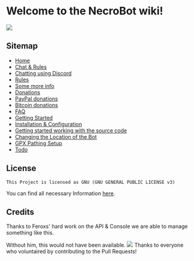 # Welcome to the NecroBot wiki!
![](http://i.imgur.com/NwUlZC3.png)
## Sitemap
* [Home](https://github.com/NecronomiconCoding/NecroBot/wiki)
* [Chat & Rules](https://github.com/NecronomiconCoding/NecroBot/wiki/Chat-&-Rules)
 * [Chatting using Discord](https://github.com/NecronomiconCoding/NecroBot/wiki/Chat-&-Rules#chatting-using-discord)
 * [Rules](https://github.com/NecronomiconCoding/NecroBot/wiki/Chat-&-Rules#chatting-using-discord)
 * [Some more info](https://github.com/NecronomiconCoding/NecroBot/wiki/Chat-&-Rules#some-more-info)
* [Donations](https://github.com/NecronomiconCoding/NecroBot/wiki/Donations)
 * [PayPal donations](https://github.com/NecronomiconCoding/NecroBot/wiki/Donations)
 * [Bitcoin donations](https://github.com/NecronomiconCoding/NecroBot/wiki/Donations)
* [FAQ](https://github.com/NecronomiconCoding/NecroBot/wiki/FAQ)
* [Getting Started](https://github.com/NecronomiconCoding/NecroBot/wiki/Getting-Started#getting-started)
 * [Installation & Configuration](https://github.com/NecronomiconCoding/NecroBot/wiki/Getting-Started#installation--configuration)
* [Getting started working with the source code](https://github.com/NecronomiconCoding/NecroBot/wiki/Getting-Started#working-with-the-source-code)
 * [Changing the Location of the Bot](https://github.com/NecronomiconCoding/NecroBot/wiki/Getting-Started#changing-the-location-of-the-bot)
 * [GPX Pathing Setup](https://github.com/NecronomiconCoding/NecroBot/wiki/Getting-Started#gpx-pathing-setup)
* [Todo](https://github.com/NecronomiconCoding/NecroBot/wiki/Todo)

## License
    This Project is licensed as GNU (GNU GENERAL PUBLIC LICENSE v3) 

You can find all necessary Information [here](https://github.com/NecronomiconCoding/Pokemon-Go-Bot/blob/master/LICENSE.md).

## Credits
Thanks to Feroxs' hard work on the API & Console we are able to manage something like this.

Without him, this would not have been available.
![](http://i.imgur.com/JJkzE0p.png) Thanks to everyone who voluntaired by contributing to the Pull Requests!